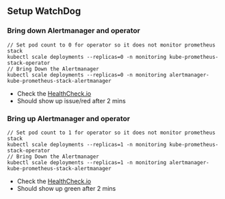 ## Setup WatchDog

### Bring down Alertmanager and operator
```
// Set pod count to 0 for operator so it does not monitor prometheus stack
kubectl scale deployments --replicas=0 -n monitoring kube-prometheus-stack-operator
// Bring Down the Alertmanager
kubectl scale deployments --replicas=0 -n monitoring alertmanager-kube-prometheus-stack-alertmanager
```

- Check the [HealthCheck.io](https://healthchecks.io/checks/bdc7a25a-f522-4ccc-b801-2ee226e0c03d/details/?urls=uuid)
- Should show up issue/red after 2 mins

### Bring up Alertmanager and operator
```
// Set pod count to 1 for operator so it does not monitor prometheus stack
kubectl scale deployments --replicas=1 -n monitoring kube-prometheus-stack-operator
// Bring Down the Alertmanager
kubectl scale deployments --replicas=1 -n monitoring alertmanager-kube-prometheus-stack-alertmanager
```

- Check the [HealthCheck.io](https://healthchecks.io/checks/bdc7a25a-f522-4ccc-b801-2ee226e0c03d/details/?urls=uuid)
- Should show up green after 2 mins

